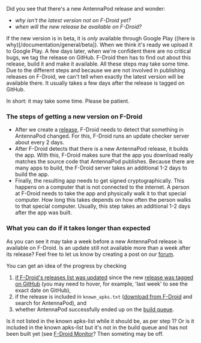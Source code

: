 Did you see that there's a new AntennaPod release and wonder:
* _why isn't the latest version not on F-Droid yet?_
* _when will the new release be available on F-Droid?_

If the new version is in beta, it is _only_ available through Google Play ((here is why)[/documentation/general/beta]). When we think it's ready we upload it to Google Play. A few days later, when we're confident there are no critical bugs, we tag the release on GitHub. F-Droid then has to find out about this release, build it and make it available. All these steps may take some time.
Due to the different steps and because we are not involved in publishing releases on F-Droid, we can't tell when exactly the latest version will be available there. It usually takes a few days after the release is tagged on GitHub.

In short: it may take some time. Please be patient.

### The steps of getting a new version on F-Droid
- After we create a [release](https://github.com/AntennaPod/AntennaPod/releases), F-Droid needs to detect that something in AntennaPod changed. For this, F-Droid runs an update checker server about every 2 days.
- After F-Droid detects that there is a new AntennaPod release, it builds the app. With this, F-Droid makes sure that the app you download really matches the source code that AntennaPod publishes. Because there are many apps to build, the F-Droid server takes an additional 1-2 days to build the app.
- Finally, the resulting app needs to get signed cryptographically. This happens on a computer that is not connected to the internet. A person at F-Droid needs to take the app and physically walk it to that special computer. How long this takes depends on how often the person walks to that special computer. Usually, this step takes an additional 1-2 days after the app was built.

### What you can do if it takes longer than expected
As you can see it may take a week before a new AntennaPod release is available on F-Droid. Is an update still not available more than a week after its release? Feel free to let us know by creating a post on our [forum](https://forum.antennapod.org/c/support/7).

You can get an idea of the progress by checking
1. [if F-Droid's releases list was updated](https://gitlab.com/fdroid/fdroiddata/-/commits/master?search=Update+known+apks) since the new [release was tagged on GitHub](https://github.com/AntennaPod/AntennaPod/releases/latest) (you may need to hover, for example, 'last week' to see the exact date on GitHub),
2. if the release is included in `known_apks.txt` ([download from F-Droid](https://gitlab.com/fdroid/fdroiddata/-/raw/master/stats/known_apks.txt?inline=false) and search for AntennaPod), and
3. whether AntennaPod successfully ended up on the [build queue](https://monitor.f-droid.org/builds/needsupdate).

Is it not listed in the known apks-list while it should be, as per step 1? Or is it included in the known apks-list but it's not in the build queue and has not been built yet (see [F-Droid Monitor](https://monitor.f-droid.org/builds/build)? Then someting may be off.
